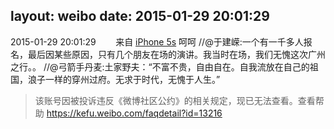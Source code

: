 layout: weibo
date: 2015-01-29 20:01:29
---
<meta name="referrer" content="no-referrer" />

2015-01-29 20:01:29  &nbsp;&nbsp;&nbsp;&nbsp;&nbsp;&nbsp; 来自 <a href="sinaweibo://customweibosource" rel="nofollow">iPhone 5s</a>
呵呵 //@于建嵘:一个有一千多人报名，最后因某些原因，只有几个朋友在场的演讲。我当时在场，我们无愧这次广州之行。。 //@弓箭手丹麦:土家野夫：“不富不贵，自由自在。自我流放在自己的祖国，浪子一样的穿州过府。无求于时代，无愧于人生。”
>  该账号因被投诉违反《微博社区公约》的相关规定，现已无法查看。查看帮助 https://kefu.weibo.com/faqdetail?id=13216
